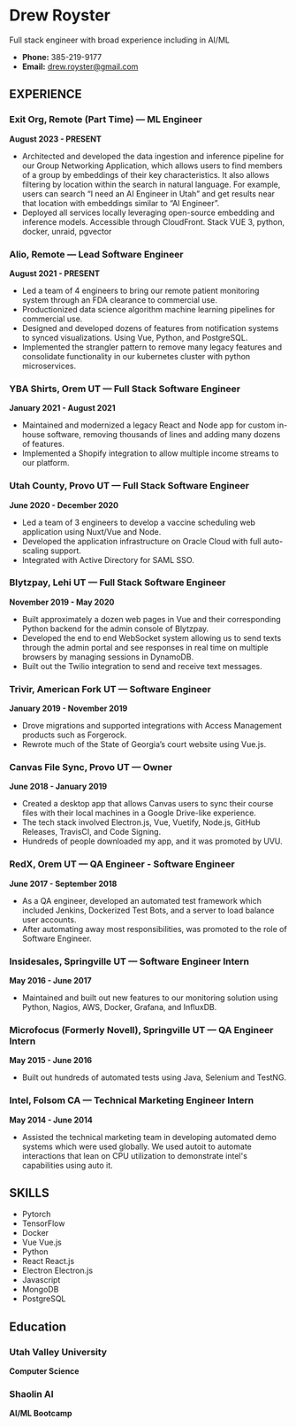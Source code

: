 # Drew Royster
Full stack engineer with broad experience including in AI/ML

- **Phone:** 385-219-9177
- **Email:** drew.royster@gmail.com

## EXPERIENCE

### Exit Org, Remote (Part Time) — ML Engineer
**August 2023 - PRESENT**

- Architected and developed the data ingestion and inference pipeline for our Group Networking Application, which allows users to find members of a group by embeddings of their key characteristics. It also allows filtering by location within the search in natural language. For example, users can search “I need an AI Engineer in Utah” and get results near that location with embeddings similar to “AI Engineer”.
- Deployed all services locally leveraging open-source embedding and inference models. Accessible through CloudFront. Stack VUE 3, python, docker, unraid, pgvector

### Alio, Remote — Lead Software Engineer
**August 2021 - PRESENT**

- Led a team of 4 engineers to bring our remote patient monitoring system through an FDA clearance to commercial use.
- Productionized data science algorithm machine learning pipelines for commercial use.
- Designed and developed dozens of features from notification systems to synced visualizations. Using Vue, Python, and PostgreSQL.
- Implemented the strangler pattern to remove many legacy features and consolidate functionality in our kubernetes cluster with python microservices.

### YBA Shirts, Orem UT — Full Stack Software Engineer
**January 2021 - August 2021**

- Maintained and modernized a legacy React and Node app for custom in-house software, removing thousands of lines and adding many dozens of features.
- Implemented a Shopify integration to allow multiple income streams to our platform.

### Utah County, Provo UT — Full Stack Software Engineer
**June 2020 - December 2020**

- Led a team of 3 engineers to develop a vaccine scheduling web application using Nuxt/Vue and Node.
- Developed the application infrastructure on Oracle Cloud with full auto-scaling support.
- Integrated with Active Directory for SAML SSO.

### Blytzpay, Lehi UT — Full Stack Software Engineer
**November 2019 - May 2020**

- Built approximately a dozen web pages in Vue and their corresponding Python backend for the admin console of Blytzpay.
- Developed the end to end WebSocket system allowing us to send texts through the admin portal and see responses in real time on multiple browsers by managing sessions in DynamoDB.
- Built out the Twilio integration to send and receive text messages.

### Trivir, American Fork UT — Software Engineer
**January 2019 - November 2019**

- Drove migrations and supported integrations with Access Management products such as Forgerock.
- Rewrote much of the State of Georgia’s court website using Vue.js.

### Canvas File Sync, Provo UT — Owner
**June 2018 - January 2019**

- Created a desktop app that allows Canvas users to sync their course files with their local machines in a Google Drive-like experience.
- The tech stack involved Electron.js, Vue, Vuetify, Node.js, GitHub Releases, TravisCI, and Code Signing.
- Hundreds of people downloaded my app, and it was promoted by UVU.

### RedX, Orem UT — QA Engineer - Software Engineer
**June 2017 - September 2018**

- As a QA engineer, developed an automated test framework which included Jenkins, Dockerized Test Bots, and a server to load balance user accounts.
- After automating away most responsibilities, was promoted to the role of Software Engineer.

### Insidesales, Springville UT — Software Engineer Intern
**May 2016 - June 2017**

- Maintained and built out new features to our monitoring solution using Python, Nagios, AWS, Docker, Grafana, and InfluxDB.

### Microfocus (Formerly Novell), Springville UT — QA Engineer Intern
**May 2015 - June 2016**

- Built out hundreds of automated tests using Java, Selenium and TestNG.

### Intel, Folsom CA — Technical Marketing Engineer Intern
**May 2014 - June 2014**

- Assisted the technical marketing team in developing automated demo systems which were used globally. We used autoit to automate interactions that lean on CPU utilization to demonstrate intel's capabilities using auto it.

## SKILLS

- Pytorch
- TensorFlow
- Docker
- Vue Vue.js
- Python
- React React.js
- Electron Electron.js
- Javascript
- MongoDB
- PostgreSQL

## Education

### Utah Valley University
**Computer Science**

### Shaolin AI
**AI/ML Bootcamp**
